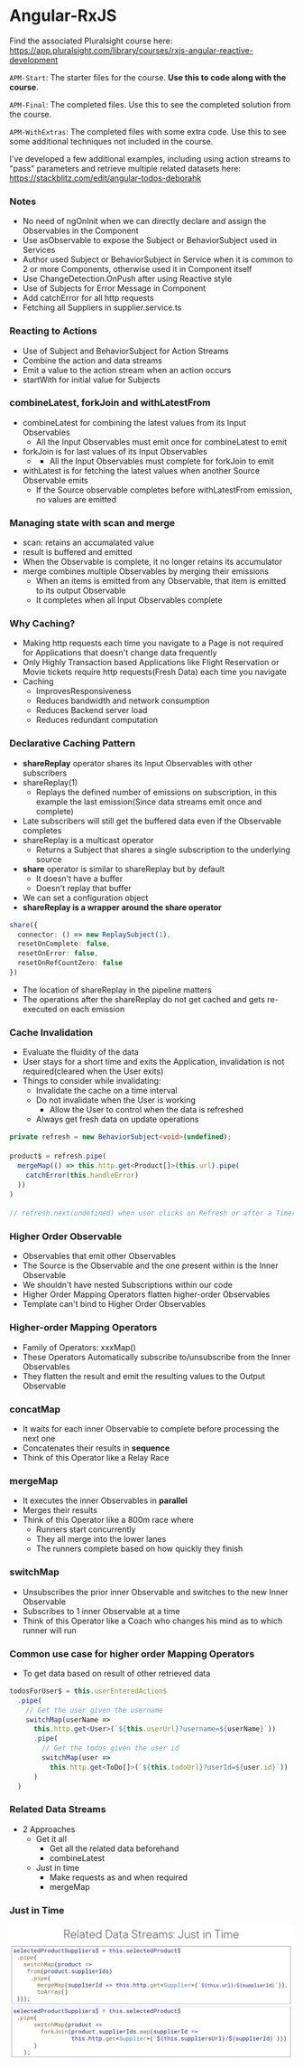 # Angular-RxJS
Find the associated Pluralsight course here: https://app.pluralsight.com/library/courses/rxjs-angular-reactive-development

`APM-Start`: The starter files for the course. **Use this to code along with the course**.

`APM-Final`: The completed files. Use this to see the completed solution from the course.

`APM-WithExtras`: The completed files with some extra code. Use this to see some additional techniques not included in the course.

I've developed a few additional examples, including using action streams to "pass" parameters and retrieve multiple related datasets here: https://stackblitz.com/edit/angular-todos-deborahk

### Notes

* No need of ngOnInit when we can directly declare and assign the Observables in the Component
* Use asObservable to expose the Subject or BehaviorSubject used in Services
* Author used Subject or BehaviorSubject in Service when it is common to 2 or more Components, otherwise used it in Component itself
* Use ChangeDetection.OnPush after using Reactive style
* Use of Subjects for Error Message in Component
* Add catchError for all http requests
* Fetching all Suppliers in supplier.service.ts

### Reacting to Actions

* Use of Subject and BehaviorSubject for Action Streams
* Combine the action and data streams
* Emit a value to the action stream when an action occurs
* startWith for initial value for Subjects

### combineLatest, forkJoin and withLatestFrom

* combineLatest for combining the latest values from its Input Observables
  * All the Input Observables must emit once for combineLatest to emit
* forkJoin is for last values of its Input Observables
  * * All the Input Observables must complete for forkJoin to emit
* withLatest is for fetching the latest values when another Source Observable emits
  * If the Source observable completes before withLatestFrom emission, no values are emitted


### Managing state with scan and merge

* scan: retains an accumalated value
* result is buffered and emitted
* When the Observable is complete, it no longer retains its accumulator
* merge combines multiple Observables by merging their emissions
  * When an items is emitted from any Observable, that item is emitted to its output Observable
  * It completes when all Input Observables complete

### Why Caching?

* Making http requests each time you navigate to a Page is not required for Applications that doesn't change data frequently
* Only Highly Transaction based Applications like Flight Reservation or Movie tickets require http requests(Fresh Data) each time you navigate
* Caching
  * ImprovesResponsiveness
  * Reduces bandwidth and network consumption
  * Reduces Backend server load
  * Reduces redundant computation

### Declarative Caching Pattern

* **shareReplay** operator shares its Input Observables with other subscribers
* shareReplay(1)
  * Replays the defined number of emissions on subscription, in this example the last emission(Since data streams emit once and complete)
* Late subscribers will still get the buffered data even if the Observable completes
* shareReplay is a multicast operator
  * Returns a Subject that shares a single subscription to the underlying source
* **share** operator is similar to shareReplay but by default
  * It doesn't have a buffer
  * Doesn't replay that buffer
* We can set a configuration object
* **shareReplay is a wrapper around the share operator**
```ts
share({
  connector: () => new ReplaySubject(1),
  resetOnComplete: false,
  resetOnError: false,
  resetOnRefCountZero: false
})
```
* The location of shareReplay in the pipeline matters
* The operations after the shareReplay do not get cached and gets re-executed on each emission

### Cache Invalidation

* Evaluate the fluidity of the data
* User stays for a short time and exits the Application, invalidation is not required(cleared when the User exits)
* Things to consider while invalidating:
  * Invalidate the cache on a time interval
  * Do not invalidate when the User is working
    * Allow the User to control when the data is refreshed
  * Always get fresh data on update operations

```ts
private refresh = new BehaviorSubject<void>(undefined);

product$ = refresh.pipe(
  mergeMap(() => this.http.get<Product[]>(this.url).pipe(
    catchError(this.handleError)
  ))
)

// refresh.next(undefined) when user clicks on Refresh or after a Timer
```

### Higher Order Observable

* Observables that emit other Observables
* The Source is the Observable and the one present within is the Inner Observable
* We shouldn't have nested Subscriptions within our code
* Higher Order Mapping Operators flatten higher-order Observables
* Template can't bind to Higher Order Observables

### Higher-order Mapping Operators

* Family of Operators: xxxMap()
* These Operators Automatically subscribe to/unsubscribe from the Inner Observables
* They flatten the result and emit the resulting values to the Output Observable

### concatMap

* It waits for each inner Observable to complete before processing the next one
* Concatenates their results in **sequence**
* Think of this Operator like a Relay Race

### mergeMap

* It executes the inner Observables in **parallel**
* Merges their results
* Think of this Operator like a 800m race where 
  * Runners start concurrently
  * They all merge into the lower lanes
  * The runners complete based on how quickly they finish

### switchMap

* Unsubscribes the prior inner Observable and switches to the new Inner Observable
* Subscribes to 1 inner Observable at a time
* Think of this Operator like a Coach who changes his mind as to which runner will run

### Common use case for higher order Mapping Operators

* To get data based on result of other retrieved data
```ts
todosForUser$ = this.userEnteredAction$
  .pipe(
    // Get the user given the username
    switchMap(userName => 
      this.http.get<User>(`${this.userUrl}?username=${userName}`))
      .pipe(
        // Get the todos given the user id
        switchMap(user => 
          this.http.get<ToDo[]>(`${this.todoUrl}?userId=${user.id}`))
      )
  )
```

### Related Data Streams

* 2 Approaches
  * Get it all
    * Get all the related data beforehand
    * combineLatest
  * Just in time
    * Make requests as and when required
    * mergeMap

### Just in Time

![Just in time](img/jit.png)